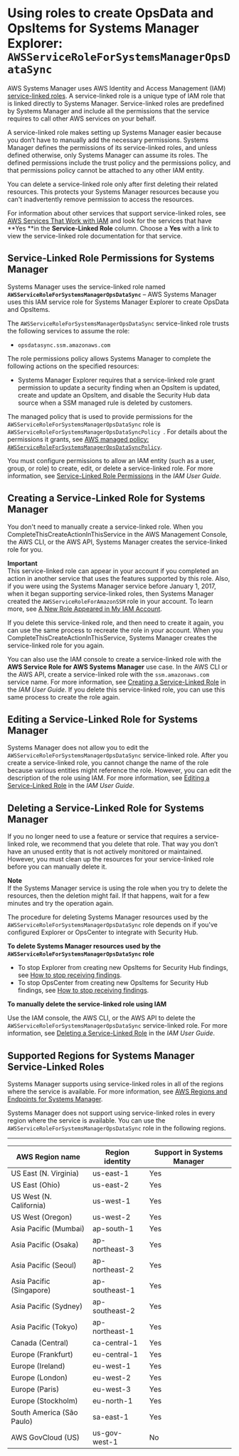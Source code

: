 # Using roles to create OpsData and OpsItems for Systems Manager Explorer: `AWSServiceRoleForSystemsManagerOpsDataSync`<a name="using-service-linked-roles-service-action-3"></a>

AWS Systems Manager uses AWS Identity and Access Management \(IAM\)[ service\-linked roles](https://docs.aws.amazon.com/IAM/latest/UserGuide/id_roles_terms-and-concepts.html#iam-term-service-linked-role)\. A service\-linked role is a unique type of IAM role that is linked directly to Systems Manager\. Service\-linked roles are predefined by Systems Manager and include all the permissions that the service requires to call other AWS services on your behalf\. 

A service\-linked role makes setting up Systems Manager easier because you don’t have to manually add the necessary permissions\. Systems Manager defines the permissions of its service\-linked roles, and unless defined otherwise, only Systems Manager can assume its roles\. The defined permissions include the trust policy and the permissions policy, and that permissions policy cannot be attached to any other IAM entity\.

You can delete a service\-linked role only after first deleting their related resources\. This protects your Systems Manager resources because you can't inadvertently remove permission to access the resources\.

For information about other services that support service\-linked roles, see [AWS Services That Work with IAM](https://docs.aws.amazon.com/IAM/latest/UserGuide/reference_aws-services-that-work-with-iam.html) and look for the services that have **Yes **in the **Service\-Linked Role** column\. Choose a **Yes** with a link to view the service\-linked role documentation for that service\.

## Service\-Linked Role Permissions for Systems Manager<a name="slr-permissions-service-action-3"></a>

Systems Manager uses the service\-linked role named **`AWSServiceRoleForSystemsManagerOpsDataSync`** – AWS Systems Manager uses this IAM service role for Systems Manager Explorer to create OpsData and OpsItems\.

The `AWSServiceRoleForSystemsManagerOpsDataSync` service\-linked role trusts the following services to assume the role:
+ `opsdatasync.ssm.amazonaws.com`

The role permissions policy allows Systems Manager to complete the following actions on the specified resources:
+ Systems Manager Explorer requires that a service\-linked role grant permission to update a security finding when an OpsItem is updated, create and update an OpsItem, and disable the Security Hub data source when a SSM managed rule is deleted by customers\.

The managed policy that is used to provide permissions for the `AWSServiceRoleForSystemsManagerOpsDataSync` role is `AWSServiceRoleForSystemsManagerOpsDataSyncPolicy `\. For details about the permissions it grants, see [AWS managed policy: `AWSServiceRoleForSystemsManagerOpsDataSyncPolicy`](security-iam-awsmanpol.md#security-iam-awsmanpol-AWSServiceRoleForSystemsManagerOpsDataSyncPolicy)\. 

You must configure permissions to allow an IAM entity \(such as a user, group, or role\) to create, edit, or delete a service\-linked role\. For more information, see [Service\-Linked Role Permissions](https://docs.aws.amazon.com/IAM/latest/UserGuide/using-service-linked-roles.html#service-linked-role-permissions) in the *IAM User Guide*\.

## Creating a Service\-Linked Role for Systems Manager<a name="create-slr-service-action-3"></a>

You don't need to manually create a service\-linked role\. When you CompleteThisCreateActionInThisService in the AWS Management Console, the AWS CLI, or the AWS API, Systems Manager creates the service\-linked role for you\. 

**Important**  
This service\-linked role can appear in your account if you completed an action in another service that uses the features supported by this role\. Also, if you were using the Systems Manager service before January 1, 2017, when it began supporting service\-linked roles, then Systems Manager created the `AWSServiceRoleForAmazonSSM` role in your account\. To learn more, see [A New Role Appeared in My IAM Account](https://docs.aws.amazon.com/IAM/latest/UserGuide/troubleshoot_roles.html#troubleshoot_roles_new-role-appeared)\.

If you delete this service\-linked role, and then need to create it again, you can use the same process to recreate the role in your account\. When you CompleteThisCreateActionInThisService, Systems Manager creates the service\-linked role for you again\. 

You can also use the IAM console to create a service\-linked role with the **AWS Service Role for AWS Systems Manager** use case\. In the AWS CLI or the AWS API, create a service\-linked role with the `ssm.amazonaws.com` service name\. For more information, see [Creating a Service\-Linked Role](https://docs.aws.amazon.com/IAM/latest/UserGuide/using-service-linked-roles.html#create-service-linked-role) in the *IAM User Guide*\. If you delete this service\-linked role, you can use this same process to create the role again\.

## Editing a Service\-Linked Role for Systems Manager<a name="edit-slr-service-action-3"></a>

Systems Manager does not allow you to edit the `AWSServiceRoleForSystemsManagerOpsDataSync` service\-linked role\. After you create a service\-linked role, you cannot change the name of the role because various entities might reference the role\. However, you can edit the description of the role using IAM\. For more information, see [Editing a Service\-Linked Role](https://docs.aws.amazon.com/IAM/latest/UserGuide/using-service-linked-roles.html#edit-service-linked-role) in the *IAM User Guide*\.

## Deleting a Service\-Linked Role for Systems Manager<a name="delete-slr-service-action-3"></a>

If you no longer need to use a feature or service that requires a service\-linked role, we recommend that you delete that role\. That way you don’t have an unused entity that is not actively monitored or maintained\. However, you must clean up the resources for your service\-linked role before you can manually delete it\.

**Note**  
If the Systems Manager service is using the role when you try to delete the resources, then the deletion might fail\. If that happens, wait for a few minutes and try the operation again\.

The procedure for deleting Systems Manager resources used by the `AWSServiceRoleForSystemsManagerOpsDataSync` role depends on if you've configured Explorer or OpsCenter to integrate with Security Hub\.

**To delete Systems Manager resources used by the `AWSServiceRoleForSystemsManagerOpsDataSync` role**
+ To stop Explorer from creating new OpsItems for Security Hub findings, see [How to stop receiving findings](explorer-securityhub-integration.md#explorer-securityhub-integration-disable-receive)\.
+ To stop OpsCenter from creating new OpsItems for Security Hub findings, see [How to stop receiving findings](opscenter-securityhub-integration.md#opscenter-securityhub-integration-disable-receive)\.

**To manually delete the service\-linked role using IAM**

Use the IAM console, the AWS CLI, or the AWS API to delete the `AWSServiceRoleForSystemsManagerOpsDataSync` service\-linked role\. For more information, see [Deleting a Service\-Linked Role](https://docs.aws.amazon.com/IAM/latest/UserGuide/using-service-linked-roles.html#delete-service-linked-role) in the *IAM User Guide*\.

## Supported Regions for Systems Manager Service\-Linked Roles<a name="slr-regions-service-action-3"></a>

Systems Manager supports using service\-linked roles in all of the regions where the service is available\. For more information, see [AWS Regions and Endpoints for Systems Manager](https://docs.aws.amazon.com/general/latest/gr/rande.html#ssm_region)\.

Systems Manager does not support using service\-linked roles in every region where the service is available\. You can use the `AWSServiceRoleForSystemsManagerOpsDataSync` role in the following regions\.


****  

| AWS Region name | Region identity | Support in Systems Manager | 
| --- | --- | --- | 
| US East \(N\. Virginia\) | us\-east\-1 | Yes | 
| US East \(Ohio\) | us\-east\-2 | Yes | 
| US West \(N\. California\) | us\-west\-1 | Yes | 
| US West \(Oregon\) | us\-west\-2 | Yes | 
| Asia Pacific \(Mumbai\) | ap\-south\-1 | Yes | 
| Asia Pacific \(Osaka\) | ap\-northeast\-3 | Yes | 
| Asia Pacific \(Seoul\) | ap\-northeast\-2 | Yes | 
| Asia Pacific \(Singapore\) | ap\-southeast\-1 | Yes | 
| Asia Pacific \(Sydney\) | ap\-southeast\-2 | Yes | 
| Asia Pacific \(Tokyo\) | ap\-northeast\-1 | Yes | 
| Canada \(Central\) | ca\-central\-1 | Yes | 
| Europe \(Frankfurt\) | eu\-central\-1 | Yes | 
| Europe \(Ireland\) | eu\-west\-1 | Yes | 
| Europe \(London\) | eu\-west\-2 | Yes | 
| Europe \(Paris\) | eu\-west\-3 | Yes | 
| Europe \(Stockholm\) | eu\-north\-1 | Yes | 
| South America \(São Paulo\) | sa\-east\-1 | Yes | 
| AWS GovCloud \(US\) | us\-gov\-west\-1 | No | 